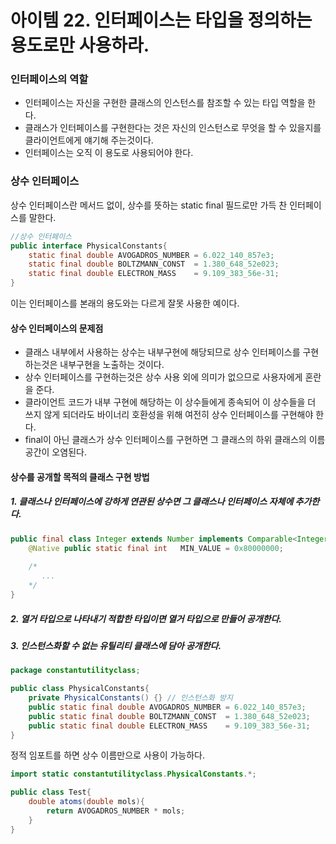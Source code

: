 # 아이템 22. 인터페이스는 타입을 정의하는 용도로만 사용하라.
### 인터페이스의 역할
- 인터페이스는 자신을 구현한 클래스의 인스턴스를 참조할 수 있는 타입 역할을 한다.
- 클래스가 인터페이스를 구현한다는 것은 자신의 인스턴스로 무엇을 할 수 있을지를 클라이언트에게 얘기해 주는것이다.
- 인터페이스는 오직 이 용도로 사용되어야 한다.

### 상수 인터페이스
상수 인터페이스란 메서드 없이, 상수를 뜻하는 static final 필드로만 가득 찬 인터페이스를 말한다.
````java
//상수 인터페이스
public interface PhysicalConstants{
    static final double AVOGADROS_NUMBER = 6.022_140_857e3;
    static final double BOLTZMANN_CONST  = 1.380_648_52e023;
    static final double ELECTRON_MASS    = 9.109_383_56e-31;
}
````
이는 인터페이스를 본래의 용도와는 다르게 잘못 사용한 예이다.

#### 상수 인터페이스의 문제점
- 클래스 내부에서 사용하는 상수는 내부구현에 해당되므로 상수 인터페이스를 구현하는것은 내부구현을 노출하는 것이다.
- 상수 인터페이스를 구현하는것은 상수 사용 외에 의미가 없으므로 사용자에게 혼란을 준다.
- 클라이언트 코드가 내부 구현에 해당하는 이 상수들에게 종속되어 이 상수들을 더 쓰지 않게 되더라도 바이너리 호환성을 위해 여전히 상수 인터페이스를 구현해야 한다.
- final이 아닌 클래스가 상수 인터페이스를 구현하면 그 클래스의 하위 클래스의 이름공간이 오염된다.

#### 상수를 공개할 목적의 클래스 구현 방법
##### 1. 클래스나 인터페이스에 강하게 연관된 상수면 그 클래스나 인터페이스 자체에 추가한다.
````java
public final class Integer extends Number implements Comparable<Integer> {
    @Native public static final int   MIN_VALUE = 0x80000000;
    
    /*
       ...
    */
}
````
##### 2. 열거 타입으로 나타내기 적합한 타입이면 열거 타입으로 만들어 공개한다.
##### 3. 인스턴스화할 수 없는 유틸리티 클래스에 담아 공개한다.
````java
package constantutilityclass;

public class PhysicalConstants{
    private PhysicalConstants() {} // 인스턴스화 방지
    public static final double AVOGADROS_NUMBER = 6.022_140_857e3;
    public static final double BOLTZMANN_CONST  = 1.380_648_52e023;
    public static final double ELECTRON_MASS    = 9.109_383_56e-31;
}

````
정적 임포트를 하면 상수 이름만으로 사용이 가능하다.
````java
import static constantutilityclass.PhysicalConstants.*;

public class Test{
    double atoms(double mols){
        return AVOGADROS_NUMBER * mols;
    }
}
```` 